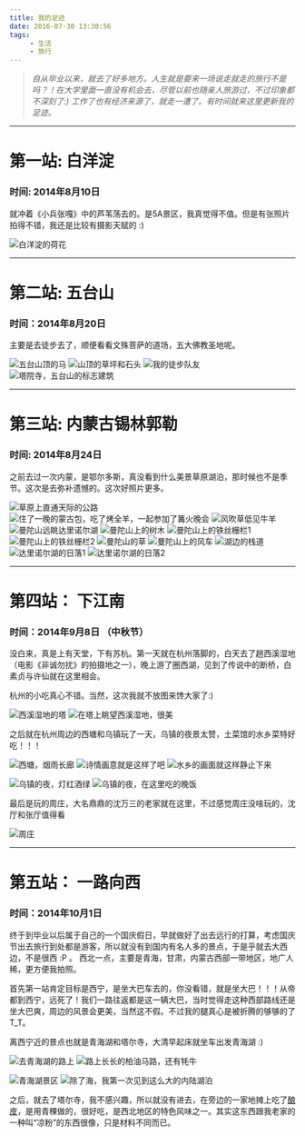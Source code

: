 ```yaml
---
title: 我的足迹
date: 2016-07-30 13:30:56
tags:
     - 生活
     - 旅行 
---
```


> *自从毕业以来，就去了好多地方。人生就是要来一场说走就走的旅行不是吗？！在大学里面一直没有机会去，尽管以前也随亲人旅游过，不过印象都不深刻了:) 工作了也有经济来源了，就走一遭了。有时间就来这里更新我的足迹。*


***

# 第一站: 白洋淀
### 时间: 2014年8月10日

就冲着《小兵张嘎》中的芦苇荡去的。是5A景区，我真觉得不值。但是有张照片拍得不错，我还是比较有摄影天赋的 :)

![](http://ww2.sinaimg.cn/large/a1ac93f3gw1f6c1i0oe5hj218g0tjn50.jpg "白洋淀的荷花")

***

# 第二站: 五台山
### 时间：2014年8月20日

主要是去徒步去了，顺便看看文殊菩萨的道场，五大佛教圣地呢。

![](http://ww2.sinaimg.cn/large/a1ac93f3gw1f6c0foffvnj218g0tjdrn.jpg "五台山顶的马")
![](http://ww2.sinaimg.cn/large/a1ac93f3gw1f6c0gwhjd7j218g0tjwyn.jpg "山顶的草坪和石头")
![](http://ww3.sinaimg.cn/large/a1ac93f3gw1f6c0i8pfqlj218g0tjnck.jpg "我的徒步队友")
![](http://ww4.sinaimg.cn/large/a1ac93f3gw1f6c0k5o7z4j20tj18g1cw.jpg "塔院寺，五台山的标志建筑")

***

# 第三站: 内蒙古锡林郭勒
### 时间: 2014年8月24日

之前去过一次内蒙，是鄂尔多斯，真没看到什么美景草原湖泊，那时候也不是季节。这次是去弥补遗憾的。这次好照片更多。

![](http://ww4.sinaimg.cn/large/a1ac93f3gw1f6c1oodp7hj218g0tj7hz.jpg "草原上直通天际的公路")
![](http://ww4.sinaimg.cn/large/a1ac93f3gw1f6c1zp6nlwj218g0tjk8l.jpg "住了一晚的蒙古包，吃了烤全羊，一起参加了篝火晚会")
![](http://ww1.sinaimg.cn/large/a1ac93f3gw1f6c1qm4unpj218g0tjtqp.jpg "风吹草低见牛羊")
![](http://ww1.sinaimg.cn/large/a1ac93f3gw1f6c1yeof71j218g0tjwsn.jpg "曼陀山远眺达里诺尔湖")
![](http://ww2.sinaimg.cn/large/a1ac93f3gw1f6c1xl8zn9j218g0tjnb1.jpg "曼陀山上的树木")
![](http://ww2.sinaimg.cn/large/a1ac93f3gw1f6c1vkhqm1j218g0tjwz2.jpg "曼陀山上的铁丝栅栏1")
![](http://ww1.sinaimg.cn/large/a1ac93f3gw1f6c1smar4bj218g0tjkea.jpg "曼陀山上的铁丝栅栏2")
![](http://ww1.sinaimg.cn/large/a1ac93f3gw1f6c1ryb0j8j218g0tjncp.jpg "曼陀山的草")
![](http://ww3.sinaimg.cn/large/a1ac93f3gw1f6c1ukce0ij20tj18gamj.jpg "曼陀山上的风车")
![](http://ww3.sinaimg.cn/large/a1ac93f3gw1f6c1w404u1j218g0tjtmn.jpg "湖边的栈道")
![](http://ww3.sinaimg.cn/large/a1ac93f3gw1f6c1pqnc45j218g0tj13s.jpg "达里诺尔湖的日落1")
![](http://ww1.sinaimg.cn/large/a1ac93f3gw1f6c1tloilzj218g0tj47f.jpg "达里诺尔湖的日落2")

***

# 第四站： 下江南
### 时间：2014年9月8日 （中秋节）

没白来，真是上有天堂，下有苏杭。第一天就在杭州落脚的，白天去了趟西溪湿地（电影《非诚勿扰》的拍摄地之一），晚上游了圈西湖，见到了传说中的断桥，白素贞与许仙就在这里相会。

杭州的小吃真心不错。当然，这次我就不放图来馋大家了:) 

![](http://ww4.sinaimg.cn/large/a1ac93f3gw1f74vvx08tpj20tj18g17g.jpg "西溪湿地的塔")
![](http://ww3.sinaimg.cn/large/a1ac93f3gw1f74vx6d91kj218g0tjatn.jpg "在塔上眺望西溪湿地，很美")

之后就在杭州周边的西塘和乌镇玩了一天，乌镇的夜景太赞，土菜馆的水乡菜特好吃！！！

![](http://ww4.sinaimg.cn/large/a1ac93f3gw1f74vxqfpzpj218g0tjk6x.jpg "西塘，烟雨长廊")
![](http://ww2.sinaimg.cn/large/a1ac93f3gw1f74vxjk60ej218g0tjqhm.jpg "诗情画意就是这样了吧")
![](http://ww4.sinaimg.cn/large/a1ac93f3gw1f74vxfzn1fj218g0tjh4d.jpg "水乡的画面就这样静止下来")

![](http://ww4.sinaimg.cn/large/a1ac93f3gw1f74vy110twj218g0tjh03.jpg "乌镇的夜，灯红酒绿")
![](http://ww4.sinaimg.cn/large/a1ac93f3gw1f74vxvprjdj218g0tjtlf.jpg "乌镇的夜，在这里吃的晚饭")

最后是玩的周庄，大名鼎鼎的沈万三的老家就在这里，不过感觉周庄没啥玩的，沈厅和张厅值得看

![](http://ww4.sinaimg.cn/large/a1ac93f3gw1f74vy91gs3j218g0tjh87.jpg "周庄")

***

# 第五站： 一路向西
### 时间：2014年10月1日 

终于到毕业以后属于自己的一个国庆假日，早就做好了出去远行的打算，考虑国庆节出去旅行到处都是游客，所以就没有到国内有名人多的景点，于是乎就去大西边，不是很西 :P 。 西北一点，主要是青海，甘肃，内蒙古西部一带地区，地广人稀，更方便我拍照。

首先第一站肯定目标是西宁，是坐大巴车去的，你没看错，就是坐大巴！！！从帝都到西宁，远死了！我们一路往返都是这一辆大巴，当时觉得走这种西部路线还是坐大巴爽，周边的风景会更美，当然这不假。不过我的腿真心是被折腾的够够的了 T_T。 

离西宁近的景点也就是青海湖和塔尔寺，大清早起床就坐车出发青海湖 :)

![](http://ww1.sinaimg.cn/large/a1ac93f3gw1f8agevz0tnj218g0oze26.jpg "去青海湖的路上")
![](http://ww2.sinaimg.cn/large/a1ac93f3gw1f8ageyuhgxj218g0oz4oh.jpg "路上长长的柏油马路，还有牦牛")

![](http://ww1.sinaimg.cn/large/a1ac93f3gw1f8agf1x1sgj218g0oz7wh.jpg "青海湖景区")
![](http://ww3.sinaimg.cn/large/a1ac93f3gw1f8agf4dqr9j218g0ozaz0.jpg "除了海，我第一次见到这么大的内陆湖泊")

之后，就去了塔尔寺，我不感兴趣，所以就没有进去，在旁边的一家地摊上吃了[酿皮](http://baike.baidu.com/link?url=3fQUi6D-eJMJPLdz9H74L-eDAt29gaKMjOELaIMRivfMT3na8gz4W_quLahG7SgAeJRjX0QvJ3quKtNdp6UiNOMfl8mWLoz4_v6Ftb2X5Um)，是用青稞做的，很好吃，是西北地区的特色风味之一。其实这东西跟我老家的一种叫“凉粉”的东西很像，只是材料不同而已。


